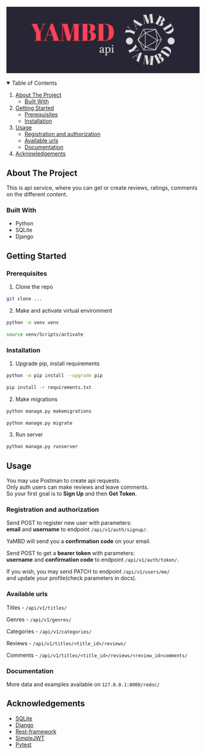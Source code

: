 ![plot](api_yamdb/static/img/yambd-high-resolution-color-logo.png)

<!-- TABLE OF CONTENTS -->
<details open="open">
  <summary>Table of Contents</summary>
  <ol>
    <li>
      <a href="#about-the-project">About The Project</a>
      <ul>
        <li><a href="#built-with">Built With</a></li>
      </ul>
    </li>
    <li>
      <a href="#getting-started">Getting Started</a>
      <ul>
        <li><a href="#prerequisites">Prerequisites</a></li>
        <li><a href="#installation">Installation</a></li>
      </ul>
    </li>
    <li>
        <a href="#usage">Usage</a>
        <ul>
            <li><a href="registration and authorization">Registration and authorization</a></li>
            <li><a href="#available_urls">Available urls</a></li>
            <li><a href="#database_requests">Documentation</a></li>
        </ul>
    </li>
    <li><a href="#acknowledgements">Acknowledgements</a></li>
  </ol>
</details>

## About The Project
This is api service, where you can get or create reviews, ratings, comments on the different content.

### Built With
* Python
* SQLite
* Django

## Getting Started

### Prerequisites
1. Clone the repo
  ```sh
  git clone ...
  ```

2. Make and activate virtual environment
  ```sh
  python -m venv venv
  ```
  ```sh
  source venv/Scripts/activate
  ```

### Installation

1. Upgrade pip, install requirements
  ```sh
  python -m pip install --upgrade pip
  ```
  ```sh
  pip install -r requirements.txt
  ```

2. Make migrations
  ```sh
  python manage.py makemigrations
  ```
  ```sh
  python manage.py migrate
  ```

3. Run server
  ```sh
  python manage.py runserver
  ```

## Usage

You may use Postman to create api requests.<br>
Only auth users can make reviews and leave comments.<br>
So your first goal is to **Sign Up** and then **Get Token**.

### Registration and authorization

Send POST to register new user with parameters:<br>
**email** and **username** to endpoint `/api/v1/auth/signup/`.

YaMBD will send you a **confirmation code** on your email.

Send POST to get a **bearer token** with parameters:<br>
**username** and **confirmation code** to endpoint `/api/v1/auth/token/`.

If you wish, you may send PATCH to endpoint `/api/v1/users/me/`<br>
and update your profile(check parameters in docs).

### Available urls

Titles - `/api/v1/titles/`

Genres - `/api/v1/genres/`

Categories - `/api/v1/categories/`

Reviews - `/api/v1/titles/<title_id>/reviews/`

Comments - `/api/v1/titles/<title_id>/reviews/<review_id>comments/`

### Documentation
  
More data and examples available on ```127.0.0.1:8000/redoc/```


<!-- ACKNOWLEDGEMENTS -->
## Acknowledgements
* [SQLite](https://www.sqlite.org/docs.html)
* [Django](https://django.fun/ru/docs/django/3.2/)
* [Rest-framework](https://www.django-rest-framework.org/)
* [SimpleJWT](https://django-rest-framework-simplejwt.readthedocs.io/en/latest/index.html)
* [Pytest](https://docs.pytest.org/en/7.2.x/)
